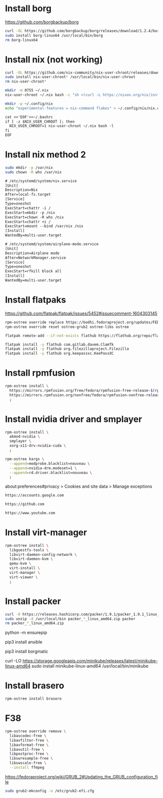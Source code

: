# Install borg
https://github.com/borgbackup/borg
```sh
curl -OL https://github.com/borgbackup/borg/releases/download/1.2.4/borg-linux64
sudo install borg-linux64 /usr/local/bin/borg
rm borg-linux64
```
# Install nix (not working)
```sh
curl -OL https://github.com/nix-community/nix-user-chroot/releases/download/1.2.2/nix-user-chroot-bin-1.2.2-x86_64-unknown-linux-musl
sudo install nix-user-chroot* /usr/local/bin/nix-user-chroot
rm nix-user-chroot*
```
```sh
mkdir -m 0755 ~/.nix
nix-user-chroot ~/.nix bash -c "sh <(curl -L https://nixos.org/nix/install) --no-daemon"
```
```sh
mkdir -p ~/.config/nix
echo "experimental-features = nix-command flakes" > ~/.config/nix/nix.conf
```
```txt
cat <<'EOF'>>~/.bashrc
if [ -z $NIX_USER_CHROOT ]; then
  NIX_USER_CHROOT=1 nix-user-chroot ~/.nix bash -l
fi
EOF
```
# Install nix method 2
```sh
sudo mkdir -p /var/nix
sudo chown -R whs /var/nix
```
```txt
# /etc/systemd/system/nix.service
[Unit]
Description=Nix
After=local-fs.target
[Service]
Type=oneshot
ExecStart=chattr -i /
ExecStart=mkdir -p /nix
ExecStart=chown -R whs /nix
ExecStart=chattr +i /
ExecStart=mount --bind /var/nix /nix
[Install]
WantedBy=multi-user.target
```
```txt
# /etc/systemd/system/airplane-mode.service
[Unit]
Description=Airplane mode
After=NetworkManager.service
[Service]
Type=oneshot
ExecStart=rfkill block all
[Install]
WantedBy=multi-user.target
```
# Install flatpaks
https://github.com/flatpak/flatpak/issues/5452#issuecomment-1604303145
```sh
rpm-ostree override replace https://bodhi.fedoraproject.org/updates/FEDORA-2023-cab8a89753
rpm-ostree override reset ostree-grub2 ostree-libs ostree
```
```sh
flatpak remote-add --if-not-exists flathub https://flathub.org/repo/flathub.flatpakrepo
```
```sh
flatpak install -y flathub com.gitlab.davem.ClamTk
flatpak install -y flathub org.filezillaproject.Filezilla
flatpak install -y flathub org.keepassxc.KeePassXC
```
# Install rpmfusion
```sh
rpm-ostree install \
  https://mirrors.rpmfusion.org/free/fedora/rpmfusion-free-release-$(rpm -E %fedora).noarch.rpm \
  https://mirrors.rpmfusion.org/nonfree/fedora/rpmfusion-nonfree-release-$(rpm -E %fedora).noarch.rpm \
  ;
```
# Install nvidia driver and smplayer
```sh
rpm-ostree install \
  akmod-nvidia \
  smplayer \
  xorg-x11-drv-nvidia-cuda \
  ;
```
```sh
rpm-ostree kargs \
  --append=modprobe.blacklist=nouveau \
  --append=nvidia-drm.modeset=1 \
  --append=rd.driver.blacklist=nouveau \
  ;
```
about:preferences#privacy > Cookies and site data > Manage exceptions
```txt
https://accounts.google.com
```
```txt
https://github.com
```
```txt
https://www.youtube.com
```
# Install virt-manager
```sh
rpm-ostree install \
  libguestfs-tools \
  libvirt-daemon-config-network \
  libvirt-daemon-kvm \
  qemu-kvm \
  virt-install \
  virt-manager \
  virt-viewer \
  ;
```
# Install packer
```sh
curl -O https://releases.hashicorp.com/packer/1.9.1/packer_1.9.1_linux_amd64.zip
sudo unzip -d /usr/local/bin packer_*_linux_amd64.zip packer
rm packer_*_linux_amd64.zip
```
python -m ensurepip

pip3 install ansible

pip3 install borgmatic

curl -LO https://storage.googleapis.com/minikube/releases/latest/minikube-linux-amd64
sudo install minikube-linux-amd64 /usr/local/bin/minikube
# Install brasero
```sh
rpm-ostree install brasero
```
# F38
```sh
rpm-ostree override remove \
  libavcodec-free \
  libavfilter-free \
  libavformat-free \
  libavutil-free \
  libpostproc-free \
  libswresample-free \
  libswscale-free \
  --install ffmpeg
```
https://fedoraproject.org/wiki/GRUB_2#Updating_the_GRUB_configuration_file
```sh
sudo grub2-mkconfig -o /etc/grub2-efi.cfg
```
